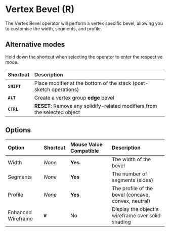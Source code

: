 # Vertex Bevel (<span title="Recallable">R</span>)

The Vertex Bevel operator will perform a vertex specific bevel, allowing you to customise the width, segments, and profile.

[](../_media/vertex-bevel.mp4 ':include')

## Alternative modes

Hold down the shortcut when selecting the operator to enter the respective mode.

| Shortcut | Description |
| :--- | :--- |
| **`SHIFT`** | Place modifier at the bottom of the stack (post-sketch operations) |
| **`ALT`** | Create a vertex group **edge** bevel |
| **`CTRL`** | **RESET**: Remove any solidify-related modifiers from the selected object |

## Options

| Option | Shortcut | Mouse Value Compatible | Description |
| :--- | :--- | :--- | :--- |
| Width | _None_ | **Yes** | The width of the bevel |
| Segments | _None_ | **Yes** | The number of segments (sides) |
| Profile | _None_ | **Yes** | The profile of the bevel (concave, convex, neutral) |
| Enhanced Wireframe | **`W`** | No | Display the object's wireframe over solid shading |